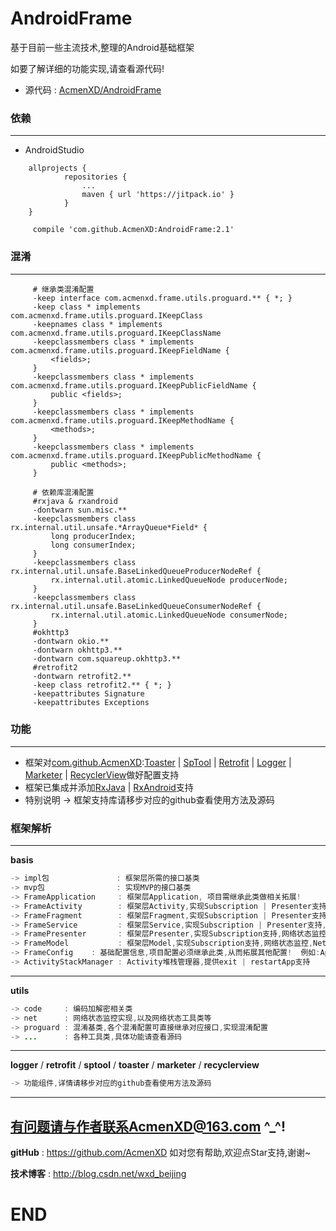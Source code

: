 # AndroidFrame

基于目前一些主流技术,整理的Android基础框架

如要了解详细的功能实现,请查看源代码!
* 源代码 : <a href="https://github.com/AcmenXD/AndroidFrame">AcmenXD/AndroidFrame</a>

### 依赖
---
- AndroidStudio
```
	allprojects {
            repositories {
                ...
                maven { url 'https://jitpack.io' }
            }
	}
```
```
	 compile 'com.github.AcmenXD:AndroidFrame:2.1'
```
### 混淆
---
```
     # 继承类混淆配置
     -keep interface com.acmenxd.frame.utils.proguard.** { *; }
     -keep class * implements com.acmenxd.frame.utils.proguard.IKeepClass
     -keepnames class * implements com.acmenxd.frame.utils.proguard.IKeepClassName
     -keepclassmembers class * implements com.acmenxd.frame.utils.proguard.IKeepFieldName {
         <fields>;
     }
     -keepclassmembers class * implements com.acmenxd.frame.utils.proguard.IKeepPublicFieldName {
         public <fields>;
     }
     -keepclassmembers class * implements com.acmenxd.frame.utils.proguard.IKeepMethodName {
         <methods>;
     }
     -keepclassmembers class * implements com.acmenxd.frame.utils.proguard.IKeepPublicMethodName {
         public <methods>;
     }

     # 依赖库混淆配置
     #rxjava & rxandroid
     -dontwarn sun.misc.**
     -keepclassmembers class rx.internal.util.unsafe.*ArrayQueue*Field* {
         long producerIndex;
         long consumerIndex;
     }
     -keepclassmembers class rx.internal.util.unsafe.BaseLinkedQueueProducerNodeRef {
         rx.internal.util.atomic.LinkedQueueNode producerNode;
     }
     -keepclassmembers class rx.internal.util.unsafe.BaseLinkedQueueConsumerNodeRef {
         rx.internal.util.atomic.LinkedQueueNode consumerNode;
     }
     #okhttp3
     -dontwarn okio.**
     -dontwarn okhttp3.**
     -dontwarn com.squareup.okhttp3.**
     #retrofit2
     -dontwarn retrofit2.**
     -keep class retrofit2.** { *; }
     -keepattributes Signature
     -keepattributes Exceptions
```
### 功能
---
- 框架对<a href="https://github.com/AcmenXD">com.github.AcmenXD</a>:<a href="https://github.com/AcmenXD/Toaster">Toaster</a> | <a href="https://github.com/AcmenXD/SpTool">SpTool</a> | <a href="https://github.com/AcmenXD/Retrofit">Retrofit</a> | <a href="https://github.com/AcmenXD/Logger">Logger</a> | <a href="https://github.com/AcmenXD/Marketer">Marketer</a> | <a href="https://github.com/AcmenXD/RecyclerView">RecyclerView</a>做好配置支持
- 框架已集成并添加<a href="https://github.com/ReactiveX/RxJava">RxJava</a> | <a href="https://github.com/ReactiveX/RxAndroid">RxAndroid</a>支持
- 特别说明 -> 框架支持库请移步对应的github查看使用方法及源码

### 框架解析
---
**basis**
```java
-> impl包               : 框架层所需的接口基类
-> mvp包                : 实现MVP的接口基类
-> FrameApplication     : 框架层Application, 项目需继承此类做相关拓展!
-> FrameActivity        : 框架层Activity,实现Subscription | Presenter支持,内容 | 加载 | 错误视图,网络状态监控,Net支持,以及销毁等
-> FrameFragment        : 框架层Fragment,实现Subscription | Presenter支持,内容 | 加载 | 错误视图,网络状态监控,Net支持,以及销毁等
-> FrameService         : 框架层Service,实现Subscription | Presenter支持,网络状态监控,Net支持,以及销毁等
-> FramePresenter       : 框架层Presenter,实现Subscription支持,网络状态监控,Net支持,以及销毁等
-> FrameModel           : 框架层Model,实现Subscription支持,网络状态监控,Net支持,以及销毁等
-> FrameConfig    : 基础配置信息,项目配置必须继承此类,从而拓展其他配置!  例如:AppFrameConfig/OtherConfit(每个项目都有一份单独的配置清单)
-> ActivityStackManager : Activity堆栈管理器,提供exit | restartApp支持
```
---
**utils**
```java
-> code     : 编码加解密相关类
-> net      : 网络状态监控实现,以及网络状态工具类等
-> proguard : 混淆基类,各个混淆配置可直接继承对应接口,实现混淆配置
-> ...      : 各种工具类,具体功能请查看源码
```
---
**logger** / **retrofit** / **sptool** / **toaster** / **marketer** / **recyclerview**
```java
-> 功能组件,详情请移步对应的github查看使用方法及源码
```
---
有问题请与作者联系AcmenXD@163.com ^_^!
---
**gitHub** : https://github.com/AcmenXD   如对您有帮助,欢迎点Star支持,谢谢~

**技术博客** : http://blog.csdn.net/wxd_beijing

# END